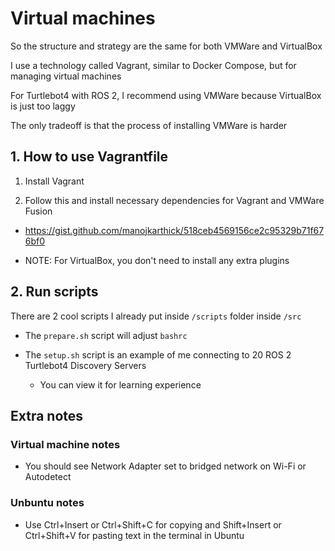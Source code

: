 # Virtual machines

So the structure and strategy are the same for both VMWare and VirtualBox

I use a technology called Vagrant, similar to Docker Compose, but for managing virtual machines

For Turtlebot4 with ROS 2, I recommend using VMWare because VirtualBox is just too laggy

The only tradeoff is that the process of installing VMWare is harder

## 1. How to use Vagrantfile

1. Install Vagrant

2. Follow this and install necessary dependencies for Vagrant and VMWare Fusion

- https://gist.github.com/manojkarthick/518ceb4569156ce2c95329b71f676bf0

- NOTE: For VirtualBox, you don't need to install any extra plugins

## 2. Run scripts

There are 2 cool scripts I already put inside `/scripts` folder inside `/src`

- The `prepare.sh` script will adjust `bashrc`

- The `setup.sh` script is an example of me connecting to 20 ROS 2 Turtlebot4 Discovery Servers

  - You can view it for learning experience

## Extra notes

### Virtual machine notes

- You should see Network Adapter set to bridged network on Wi-Fi or Autodetect

### Unbuntu notes

- Use Ctrl+Insert or Ctrl+Shift+C for copying and Shift+Insert or Ctrl+Shift+V for pasting text in the terminal in Ubuntu

